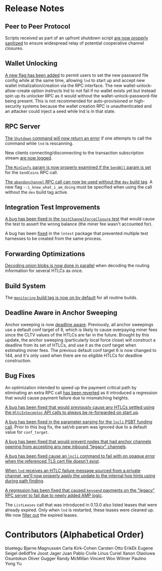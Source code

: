 # Release Notes

## Peer to Peer Protocol

Scripts received as part of an upfront shutdown script [are now properly
sanitized](https://github.com/brolightningnetwork/broln/pull/5369) to ensure
widespread relay of potential cooperative channel closures.

## Wallet Unlocking

[A new flag has been added](https://github.com/brolightningnetwork/broln/pull/5457)
to permit users to set the new password file config while at the same time,
allowing `lnd` to start up and accept new wallet initialization/creation via the
RPC interface. The new wallet-unlock-allow-create option instructs lnd to not
fail if no wallet exists yet but instead spin up its unlocker RPC as it would
without the wallet-unlock-password-file being present.  This is not recommended
for auto-provisioned or high-security systems because the wallet creation RPC
is unauthenticated and an attacker could inject a seed while lnd is in that
state.

## RPC Server

[The `Shutdown` command will now return an
error](https://github.com/brolightningnetwork/broln/pull/5364) if one attempts to
call the command while `lnd` is rescanning.

New clients connecting/disconnecting to the transaction subscription stream
[are now logged](https://github.com/brolightningnetwork/broln/pull/5358).

[The `MinConfs` param is now properly examined if the `SendAll` param is
set](https://github.com/brolightningnetwork/broln/pull/5200) for the `SendCoins` RPC
call.

[The `abandonchannel` RPC call can now be used without the `dev` build
tag](https://github.com/brolightningnetwork/broln/pull/5335). A new flag
`--i_know_what_i_am_doing` must be specified when using the call without the
`dev` build tag active.

## Integration Test Improvements

[A bug has been fixed in the `testChannelForceClosure`
test](https://github.com/brolightningnetwork/broln/pull/5348) that would cause the
test to assert the wrong balance (the miner fee wasn't accounted for).

A bug has been [fixed](https://github.com/brolightningnetwork/broln/pull/5674) in 
the `lntest` package that prevented multiple test harnesses to be created from 
the same process.

## Forwarding Optimizations

[Decoding onion blobs is now done in
parallel](https://github.com/brolightningnetwork/broln/pull/5248) when decoding the
routing information for several HTLCs as once.

## Build System

The [`monitoring` build tag is now on by
default](https://github.com/brolightningnetwork/broln/pull/5399) for all routine
builds.

## Deadline Aware in Anchor Sweeping

Anchor sweeping is now [deadline
aware](https://github.com/brolightningnetwork/broln/pull/5148). Previously, all
anchor sweepings use a default conf target of 6, which is likely to cause
overpaying miner fees since the CLTV values of the HTLCs are far in the future.
Brought by this update, the anchor sweeping (particularly local force close)
will construct a deadline from its set of HTLCs, and use it as the conf target
when estimating miner fees. The previous default conf target 6 is now changed
to 144, and it's only used when there are no eligible HTLCs for deadline
construction.

## Bug Fixes

An optimization intended to speed up the payment critical path by
eliminating an extra RPC call [has been
reverted](https://github.com/brolightningnetwork/broln/pull/5404) as it
introduced a regression that would cause payment failure due to mismatching
heights.

[A bug has been fixed that would previously cause any HTLCs settled using the
`HltcInteceptor` API calls to always be re-forwarded on start
up](https://github.com/brolightningnetwork/broln/pull/5280).

[A bug has been fixed in the parameter parsing for the `lncli` PSBT funding
call](https://github.com/brolightningnetwork/broln/pull/5441).  Prior to this bug
fix, the sat/vb param was ignored due to a default value for `conf_target`.

[A bug has been fixed that would prevent nodes that had anchor channels opening
from accepting any new inbound "legacy"
channels](https://github.com/brolightningnetwork/broln/pull/5428).

[A bug has been fixed cause an `lncli` command to fail with on opaque error
when the referenced TLS cert file doesn't
exist](https://github.com/brolightningnetwork/broln/pull/5416).

[When `lnd` receives an HTLC failure message sourced from a private channel,
we'll now properly apply the update to the internal hop hints using during path
finding](https://github.com/brolightningnetwork/broln/pull/5332).

[A regression has been fixed that caused `keysend` payments on the "legacy" RPC
server to fail due to newly added AMP
logic](https://github.com/brolightningnetwork/broln/pull/5419).

The `ListLeases` call that was introduced in 0.13.0 also listed leases that were
already expired. Only when `lnd` is restarted, these leases were cleaned up. We
now [filter out](https://github.com/brolightningnetwork/broln/pull/5472) the expired
leases.

# Contributors (Alphabetical Order)

bluetegu 
Bjarne Magnussen 
Carla Kirk-Cohen
Carsten Otto 
ErikEk 
Eugene Seigel
de6df1re 
Joost Jager 
Juan Pablo Civile 
Linus Curiel Xanon
Olaoluwa Osuntokun 
Oliver Gugger 
Randy McMillan 
Vincent Woo 
Wilmer Paulino 
Yong Yu
